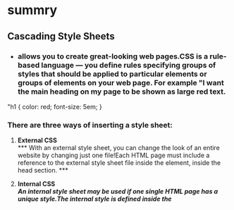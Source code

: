 # summry
## Cascading Style Sheets
 + ### allows you to create great-looking web pages.CSS is a rule-based language — you define rules specifying groups of styles that should be applied to particular elements or groups of elements on your web page. For example "I want the main heading on my page to be shown as large red text.  
 "h1 {
    color: red;
    font-size: 5em;
}  
### There are three ways of inserting a style sheet:  
1. **External CSS**  
*** With an external style sheet, you can change the look of an entire website by changing just one file!Each HTML page must include a reference to the external style sheet file inside the <link> element, inside the head section. ***
2. **Internal CSS**  
***An internal style sheet may be used if one single HTML page has a unique style.The internal style is defined inside the <style> element, inside the head section.***

3. **Inline CSS**  
***An inline style may be used to apply a unique style for a single element.To use inline styles, add the style attribute to the relevant element. The style attribute can contain any CSS property.***